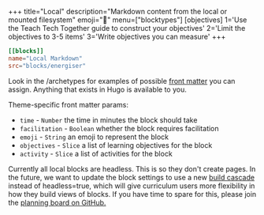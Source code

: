 +++
title="Local"
description="Markdown content from the local or mounted filesystem"
emoji="📝"
menu=["blocktypes"]
[objectives]
    1='Use the Teach Tech Together guide to construct your objectives'
    2='Limit the objectives to 3-5 items'
    3='Write objectives you can measure'
+++

```toml
[[blocks]]
name="Local Markdown"
src="blocks/energiser"
```

Look in the /archetypes for examples of possible [front matter](https://gohugo.io/content-management/front-matter/) you can assign. Anything that exists in Hugo is available to you.

Theme-specific front matter params:

- `time` - `Number` the time in minutes the block should take
- `facilitation` - `Boolean` whether the block requires facilitation
- `emoji` - `String` an emoji to represent the block
- `objectives` - `Slice` a list of learning objectives for the block
- `activity` - `Slice` a list of activities for the block

Currently all local blocks are headless. This is so they don't create pages. In the future, we want to update the block settings to use a new [build cascade](https://gohugo.io/content-management/build-options/#example----headless-section) instead of headless=true, which will give curriculum users more flexibility in how they build views of blocks. If you have time to spare for this, please join the [planning board on GitHub.](https://github.com/CodeYourFuture/curriculum/projects?query=is%3Aopen)
